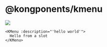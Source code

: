# @kongponents/kmenu

[![](https://img.shields.io/npm/v/@kongponents/kmenu.svg?style=flat-square)](https://www.npmjs.com/package/@kongponents/kmenu)

```vue
<KMenu :description="'hello world'">
  Hello from a slot
</KMenu>
```
